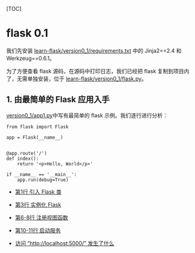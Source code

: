 [TOC]

# flask 0.1

我们先安装 [learn-flask/version0_1/requirements.txt](../requirements.txt) 中的 Jinja2==2.4 和 Werkzeug==0.6.1。

为了方便查看 flask 源码，在源码中打印日志，我们已经把 flask 复制到项目内了，无需单独安装，位于 [learn-flask/version0_1/flask.py](../flask.py)。

## 1. 由最简单的 Flask 应用入手

[version0_1/app1.py](../app1.py)中写有最简单的 flask 示例。我们逐行进行分析：


```
from flask import Flask

app = Flask(__name__)


@app.route('/')
def index():
    return '<p>Hello, World</p>'

if __name__ == '__main__':
    app.run(debug=True)
```


* [第1行 引入 Flask 类](./chapter_1.md)

* [第3行 实例化 Flask](./chapter_2.md)

* [第6-8行 注册视图函数](./chapter_3.md)

* [第10-11行 启动服务](./chapter_4.md)

* [访问 “http://localhost:5000/” 发生了什么](./chapter_5.md)
